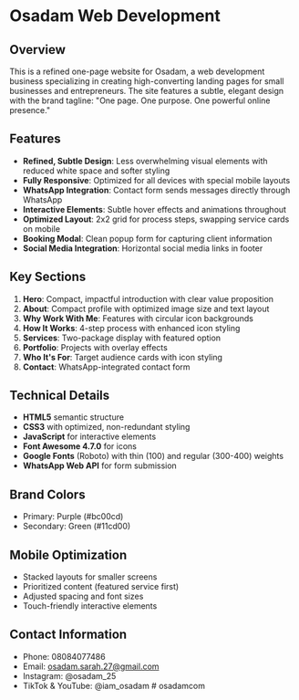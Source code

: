 # Osadam Web Development

## Overview
This is a refined one-page website for Osadam, a web development business specializing in creating high-converting landing pages for small businesses and entrepreneurs. The site features a subtle, elegant design with the brand tagline: "One page. One purpose. One powerful online presence."

## Features
- **Refined, Subtle Design**: Less overwhelming visual elements with reduced white space and softer styling
- **Fully Responsive**: Optimized for all devices with special mobile layouts
- **WhatsApp Integration**: Contact form sends messages directly through WhatsApp
- **Interactive Elements**: Subtle hover effects and animations throughout
- **Optimized Layout**: 2x2 grid for process steps, swapping service cards on mobile
- **Booking Modal**: Clean popup form for capturing client information
- **Social Media Integration**: Horizontal social media links in footer

## Key Sections
1. **Hero**: Compact, impactful introduction with clear value proposition
2. **About**: Compact profile with optimized image size and text layout
3. **Why Work With Me**: Features with circular icon backgrounds
4. **How It Works**: 4-step process with enhanced icon styling
5. **Services**: Two-package display with featured option
6. **Portfolio**: Projects with overlay effects
7. **Who It's For**: Target audience cards with icon styling
8. **Contact**: WhatsApp-integrated contact form

## Technical Details
- **HTML5** semantic structure
- **CSS3** with optimized, non-redundant styling
- **JavaScript** for interactive elements
- **Font Awesome 4.7.0** for icons
- **Google Fonts** (Roboto) with thin (100) and regular (300-400) weights
- **WhatsApp Web API** for form submission

## Brand Colors
- Primary: Purple (#bc00cd)
- Secondary: Green (#11cd00)

## Mobile Optimization
- Stacked layouts for smaller screens
- Prioritized content (featured service first)
- Adjusted spacing and font sizes
- Touch-friendly interactive elements

## Contact Information
- Phone: 08084077486
- Email: osadam.sarah.27@gmail.com
- Instagram: @osadam_25
- TikTok & YouTube: @iam_osadam
#   o s a d a m c o m 
 
 
